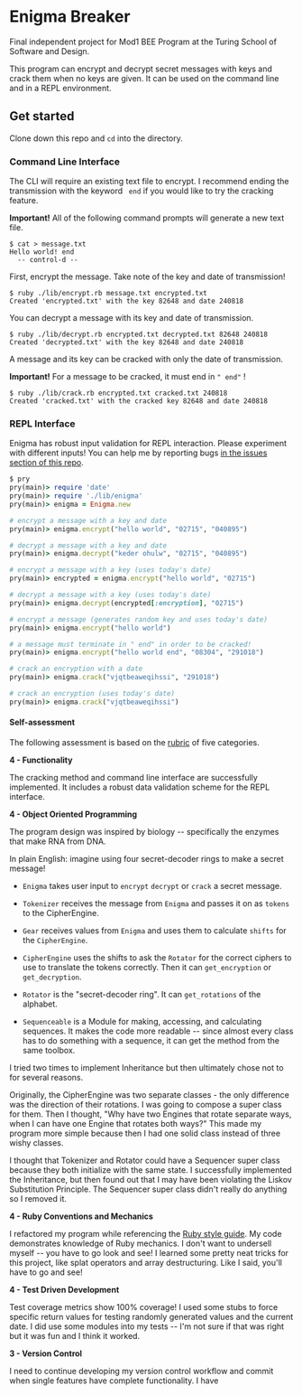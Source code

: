 # Enigma Breaker

Final independent project for Mod1 BEE Program at the Turing School of Software and Design.

This program can encrypt and decrypt secret messages with keys and crack them when no keys are given. It can be used on the command line and in a REPL environment.

## Get started

Clone down this repo and `cd` into the directory.

### Command Line Interface

The CLI will require an existing text file to encrypt. I recommend ending the transmission with the keyword ` end` if you would like to try the cracking feature.

**Important!** All of the following command prompts will generate a new text file.

```
$ cat > message.txt
Hello world! end
  -- control-d --
```

First, encrypt the message. Take note of the key and date of transmission!

```
$ ruby ./lib/encrypt.rb message.txt encrypted.txt
Created 'encrypted.txt' with the key 82648 and date 240818
```

You can decrypt a message with its key and date of transmission.

```
$ ruby ./lib/decrypt.rb encrypted.txt decrypted.txt 82648 240818
Created 'decrypted.txt' with the key 82648 and date 240818
```

A message and its key can be cracked with only the date of transmission.

**Important!** For a message to be cracked, it must end in `" end"` !

```
$ ruby ./lib/crack.rb encrypted.txt cracked.txt 240818
Created 'cracked.txt' with the cracked key 82648 and date 240818
```

### REPL Interface

Enigma has robust input validation for REPL interaction. Please experiment with different inputs! You can help me by reporting bugs [in the issues section of this repo](https://github.com/ajtran303/enigma_breaker/issues/new).

```ruby
$ pry
pry(main)> require 'date'
pry(main)> require './lib/enigma'
pry(main)> enigma = Enigma.new

# encrypt a message with a key and date
pry(main)> enigma.encrypt("hello world", "02715", "040895")

# decrypt a message with a key and date
pry(main)> enigma.decrypt("keder ohulw", "02715", "040895")

# encrypt a message with a key (uses today's date)
pry(main)> encrypted = enigma.encrypt("hello world", "02715")

# decrypt a message with a key (uses today's date)
pry(main)> enigma.decrypt(encrypted[:encryption], "02715")

# encrypt a message (generates random key and uses today's date)
pry(main)> enigma.encrypt("hello world")

# a message must terminate in " end" in order to be cracked!
pry(main)> enigma.encrypt("hello world end", "08304", "291018")

# crack an encryption with a date
pry(main)> enigma.crack("vjqtbeaweqihssi", "291018")

# crack an encryption (uses today's date)
pry(main)> enigma.crack("vjqtbeaweqihssi")
```

#### Self-assessment

The following assessment is based on the [rubric](https://backend.turing.io/module1/projects/enigma/rubric) of five categories.

**4 - Functionality**

The cracking method and command line interface are successfully implemented. It includes a robust data validation scheme for the REPL interface.

**4 - Object Oriented Programming**

The program design was inspired by biology -- specifically the enzymes that make RNA from DNA.

In plain English: imagine using four secret-decoder rings to make a secret message!

- `Enigma` takes user input to `encrypt` `decrypt` or `crack` a secret message.

- `Tokenizer` receives the message from `Enigma` and passes it on as `tokens` to the CipherEngine.

- `Gear` receives values from `Enigma` and uses them to calculate `shifts` for the `CipherEngine`.

- `CipherEngine` uses the shifts to ask the `Rotator` for the correct ciphers to use to translate the tokens correctly. Then it can `get_encryption` or `get_decryption`.

- `Rotator` is the "secret-decoder ring". It can `get_rotations` of the alphabet.

- `Sequenceable` is a Module for making, accessing, and calculating sequences. It makes the code more readable -- since almost every class has to do something with a sequence, it can get the method from the same toolbox.

I tried two times to implement Inheritance but then ultimately chose not to for several reasons.

Originally, the CipherEngine was two separate classes - the only difference was the direction of their rotations. I was going to compose a super class for them. Then I thought, "Why have two Engines that rotate separate ways, when I can have one Engine that rotates both ways?" This made my program more simple because then I had one solid class instead of three wishy classes.

I thought that Tokenizer and Rotator could have a Sequencer super class because they both initialize with the same state. I successfully implemented the Inheritance, but then found out that I may have been violating the Liskov Substitution Principle. The Sequencer super class didn't really do anything so I removed it.

**4 - Ruby Conventions and Mechanics**

I refactored my program while referencing the [Ruby style guide](https://github.com/rubocop-hq/ruby-style-guide). My code demonstrates knowledge of Ruby mechanics. I don't want to undersell myself -- you have to go look and see! I learned some pretty neat tricks for this project, like splat operators and array destructuring. Like I said, you'll have to go and see!

**4 - Test Driven Development**

Test coverage metrics show 100% coverage! I used some stubs to force specific return values for testing randomly generated values and the current date. I did use some modules into my tests -- I'm not sure if that was right but it was fun and I think it worked.

**3 - Version Control**

I need to continue developing my version control workflow and commit when single features have complete functionality. I have
